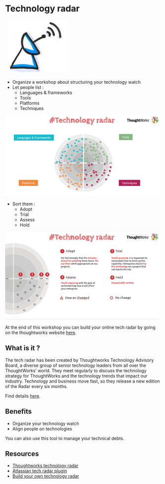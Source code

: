 # Technology radar
![Technology radar](images/tech-radar.png)

* Organize a workshop about structuring your technology watch
* Let people list :
  * Languages & frameworks
  * Tools
  * Platforms
  * Techniques  

![List tech](images/tech-radar1.png)  

* Sort them :
  * Adopt
  * Trial
  * Assess
  * Hold
 
![Sort tech](images/tech-radar2.png)  

At the end of this workshop you can build your online tech radar by going on the thoughtworks website [here](https://info.thoughtworks.com/visualize-your-tech-strategy-guide.html).  

## What is it ?
The tech radar has been created by Thoughtworks Technology Advisory Board, a diverse group of senior technology leaders from all over the ThoughtWorks’ world. 
They meet regularly to discuss the technology strategy for ThoughtWorks and the technology trends that impact our industry. 
Technology and business move fast, so they release a new edition of the Radar every six months.

Find details [here](https://info.thoughtworks.com/technology-radar-subscription.html).  


## Benefits
* Organize your technology watch
* Align people on technologies

You can also use this tool to manage your technical debts.

## Resources
* [Thoughtworks technology radar](https://www.thoughtworks.com/radar)
* [Atlassian tech radar plugin](https://marketplace.atlassian.com/plugins/de.iteconomics.confluence.techradar/server/overview)
* [Build your own technology radar](http://techradar.io/)
